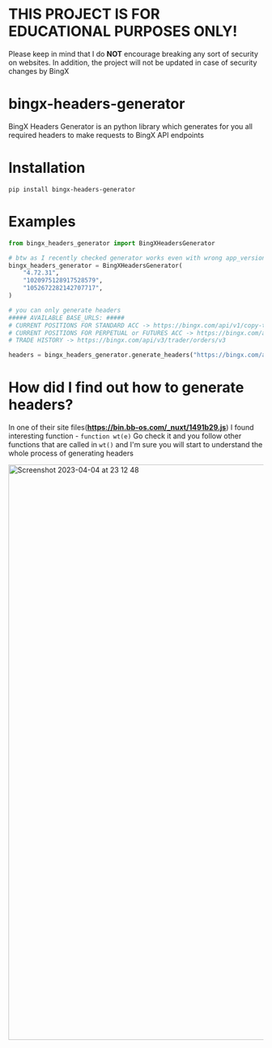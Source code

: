 # THIS PROJECT IS FOR EDUCATIONAL PURPOSES ONLY!

Please keep in mind that I do **NOT** encourage breaking any sort of security on websites. In addition, the project will not be updated in case of security changes by BingX

# bingx-headers-generator

BingX Headers Generator is an python library which generates for you all required headers to make requests to BingX API endpoints

# Installation

```
pip install bingx-headers-generator
```

# Examples

```python
from bingx_headers_generator import BingXHeadersGenerator

# btw as I recently checked generator works even with wrong app_version but I left that option in advance of BingX API changes
bingx_headers_generator = BingXHeadersGenerator(
    "4.72.31",
    "1020975128917528579",
    "1052672282142707717",
)

# you can only generate headers
##### AVAILABLE BASE_URLS: #####
# CURRENT POSITIONS FOR STANDARD ACC -> https://bingx.com/api/v1/copy-trade/traderContractHold
# CURRENT POSITIONS FOR PERPETUAL or FUTURES ACC -> https://bingx.com/api/copytrade/v2/real/trader/positions
# TRADE HISTORY -> https://bingx.com/api/v3/trader/orders/v3

headers = bingx_headers_generator.generate_headers("https://bingx.com/api/v3/trader/orders/v3")

```

# How did I find out how to generate headers?

In one of their site files(**https://bin.bb-os.com/_nuxt/1491b29.js**) I found interesting function - `function wt(e)` Go check it and you follow other functions that are called in `wt()` and I'm sure you will start to understand the whole process of generating headers

<img width="1134" alt="Screenshot 2023-04-04 at 23 12 48" src="https://user-images.githubusercontent.com/50675404/229923789-89571a8b-7372-4c1a-9386-6b9ceecd3fe3.png">


